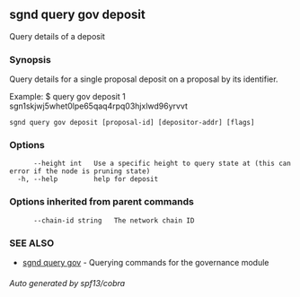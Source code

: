 ## sgnd query gov deposit

Query details of a deposit

### Synopsis

Query details for a single proposal deposit on a proposal by its identifier.

Example:
$ <appd> query gov deposit 1 sgn1skjwj5whet0lpe65qaq4rpq03hjxlwd96yrvvt

```
sgnd query gov deposit [proposal-id] [depositor-addr] [flags]
```

### Options

```
      --height int   Use a specific height to query state at (this can error if the node is pruning state)
  -h, --help         help for deposit
```

### Options inherited from parent commands

```
      --chain-id string   The network chain ID
```

### SEE ALSO

* [sgnd query gov](sgnd_query_gov.md)	 - Querying commands for the governance module

###### Auto generated by spf13/cobra
